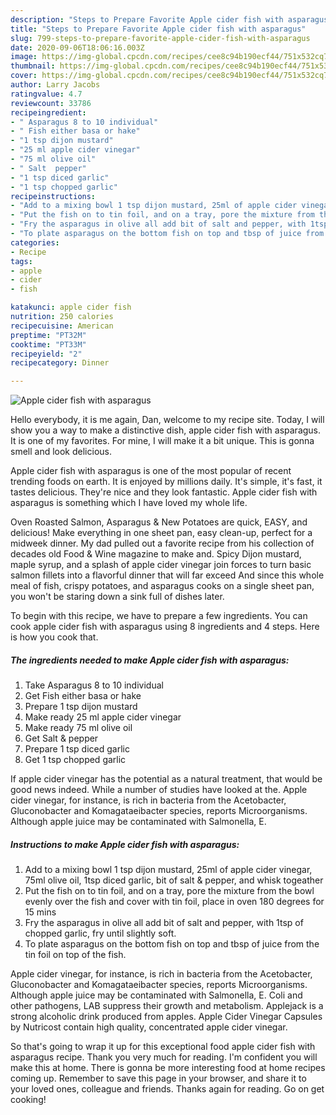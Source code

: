 ```yaml
---
description: "Steps to Prepare Favorite Apple cider fish with asparagus"
title: "Steps to Prepare Favorite Apple cider fish with asparagus"
slug: 799-steps-to-prepare-favorite-apple-cider-fish-with-asparagus
date: 2020-09-06T18:06:16.003Z
image: https://img-global.cpcdn.com/recipes/cee8c94b190ecf44/751x532cq70/apple-cider-fish-with-asparagus-recipe-main-photo.jpg
thumbnail: https://img-global.cpcdn.com/recipes/cee8c94b190ecf44/751x532cq70/apple-cider-fish-with-asparagus-recipe-main-photo.jpg
cover: https://img-global.cpcdn.com/recipes/cee8c94b190ecf44/751x532cq70/apple-cider-fish-with-asparagus-recipe-main-photo.jpg
author: Larry Jacobs
ratingvalue: 4.7
reviewcount: 33786
recipeingredient:
- " Asparagus 8 to 10 individual"
- " Fish either basa or hake"
- "1 tsp dijon mustard"
- "25 ml apple cider vinegar"
- "75 ml olive oil"
- " Salt  pepper"
- "1 tsp diced garlic"
- "1 tsp chopped garlic"
recipeinstructions:
- "Add to a mixing bowl 1 tsp dijon mustard, 25ml of apple cider vinegar, 75ml olive oil, 1tsp diced garlic, bit of salt &amp; pepper, and whisk togeather"
- "Put the fish on to tin foil, and on a tray, pore the mixture from the bowl evenly over the fish and cover with tin foil, place in oven 180 degrees for 15 mins"
- "Fry the asparagus in olive all add bit of salt and pepper, with 1tsp of chopped garlic, fry until slightly soft."
- "To plate asparagus on the bottom fish on top and tbsp of juice from the tin foil on top of the fish."
categories:
- Recipe
tags:
- apple
- cider
- fish

katakunci: apple cider fish 
nutrition: 250 calories
recipecuisine: American
preptime: "PT32M"
cooktime: "PT33M"
recipeyield: "2"
recipecategory: Dinner

---
```



![Apple cider fish with asparagus](https://img-global.cpcdn.com/recipes/cee8c94b190ecf44/751x532cq70/apple-cider-fish-with-asparagus-recipe-main-photo.jpg)

Hello everybody, it is me again, Dan, welcome to my recipe site. Today, I will show you a way to make a distinctive dish, apple cider fish with asparagus. It is one of my favorites. For mine, I will make it a bit unique. This is gonna smell and look delicious.

Apple cider fish with asparagus is one of the most popular of recent trending foods on earth. It is enjoyed by millions daily. It's simple, it's fast, it tastes delicious. They're nice and they look fantastic. Apple cider fish with asparagus is something which I have loved my whole life.

Oven Roasted Salmon, Asparagus &amp; New Potatoes are quick, EASY, and delicious! Make everything in one sheet pan, easy clean-up, perfect for a midweek dinner. My dad pulled out a favorite recipe from his collection of decades old Food &amp; Wine magazine to make and. Spicy Dijon mustard, maple syrup, and a splash of apple cider vinegar join forces to turn basic salmon fillets into a flavorful dinner that will far exceed And since this whole meal of fish, crispy potatoes, and asparagus cooks on a single sheet pan, you won&#39;t be staring down a sink full of dishes later.


To begin with this recipe, we have to prepare a few ingredients. You can cook apple cider fish with asparagus using 8 ingredients and 4 steps. Here is how you cook that.

<!--inarticleads1-->

##### The ingredients needed to make Apple cider fish with asparagus:

1. Take  Asparagus 8 to 10 individual
1. Get  Fish either basa or hake
1. Prepare 1 tsp dijon mustard
1. Make ready 25 ml apple cider vinegar
1. Make ready 75 ml olive oil
1. Get  Salt &amp; pepper
1. Prepare 1 tsp diced garlic
1. Get 1 tsp chopped garlic


If apple cider vinegar has the potential as a natural treatment, that would be good news indeed. While a number of studies have looked at the. Apple cider vinegar, for instance, is rich in bacteria from the Acetobacter, Gluconobacter and Komagataeibacter species, reports Microorganisms. Although apple juice may be contaminated with Salmonella, E. 

<!--inarticleads2-->

##### Instructions to make Apple cider fish with asparagus:

1. Add to a mixing bowl 1 tsp dijon mustard, 25ml of apple cider vinegar, 75ml olive oil, 1tsp diced garlic, bit of salt &amp; pepper, and whisk togeather
1. Put the fish on to tin foil, and on a tray, pore the mixture from the bowl evenly over the fish and cover with tin foil, place in oven 180 degrees for 15 mins
1. Fry the asparagus in olive all add bit of salt and pepper, with 1tsp of chopped garlic, fry until slightly soft.
1. To plate asparagus on the bottom fish on top and tbsp of juice from the tin foil on top of the fish.


Apple cider vinegar, for instance, is rich in bacteria from the Acetobacter, Gluconobacter and Komagataeibacter species, reports Microorganisms. Although apple juice may be contaminated with Salmonella, E. Coli and other pathogens, LAB suppress their growth and metabolism. Applejack is a strong alcoholic drink produced from apples. Apple Cider Vinegar Capsules by Nutricost contain high quality, concentrated apple cider vinegar. 

So that's going to wrap it up for this exceptional food apple cider fish with asparagus recipe. Thank you very much for reading. I'm confident you will make this at home. There is gonna be more interesting food at home recipes coming up. Remember to save this page in your browser, and share it to your loved ones, colleague and friends. Thanks again for reading. Go on get cooking!

